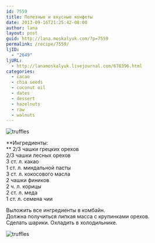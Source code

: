 ```yaml
---
id: 7559
title: Полезные и вкусные конфеты
date: 2013-09-16T21:25:42-08:00
author: lana
layout: post
guid: http://lana.moskalyuk.com/?p=7559
permalink: /recipe/7559/
ljID:
  - "2649"
ljURL:
  - http://lanamoskalyuk.livejournal.com/678396.html
categories:
  - cacao
  - chia seeds
  - coconut oil
  - dates
  - dessert
  - hazelnuts
  - raw
  - walnuts
---
```

![truffles](http://farm6.staticflickr.com/5347/9781017062_f6987451d9_c.jpg)

**Ингредиенты:  
** 2/3 чашки грецких орехов  
2/3 чашки лесных орехов  
3 ст. л. какао  
1 ст. л. миндальной пасты  
3 ст. л. кокосового масла  
2 чашки фиников  
2 ч. л. корицы  
2 ст. л. меда  
1 ст. л. семена чии

Выложить все ингредиенты в комбайн.  
Должна получиться липкая масса с крупинками орехов.  
Сделать шарики. Охладить в холодильнике.

![truffles](http://farm4.staticflickr.com/3732/9781205694_c45214b6a5_c.jpg)